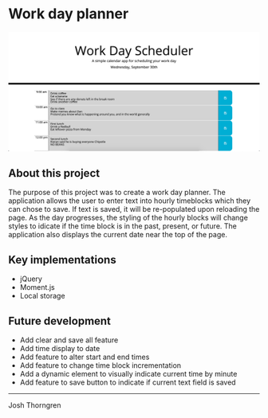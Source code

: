 # Work day planner
![Work day planner screenshot](./Assets/Images/screenshot.png)

## About this project
The purpose of this project was to create a work day planner. The application allows the user to enter text into hourly timeblocks which they can chose to save. If text is saved, it will be re-populated upon reloading the page. As the day progresses, the styling of the hourly blocks will change styles to idicate if the time block is in the past, present, or future. The application also displays the current date near the top of the page.

## Key implementations
* jQuery
* Moment.js
* Local storage

## Future development
* Add clear and save all feature
* Add time display to date
* Add feature to alter start and end times
* Add feature to change time block incrementation 
* Add a dynamic element to visually indicate current time by minute
* Add feature to save button to indicate if current text field is saved

- - -
Josh Thorngren